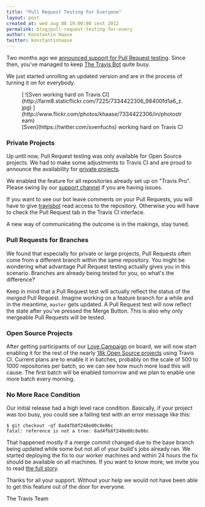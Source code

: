 ```yaml
---
title: "Pull Request Testing For Everyone"
layout: post
created_at: wed aug 08 19:00:00 cest 2012
permalink: blog/pull-request-testing-for-every
author: Konstantin Haase
twitter: konstantinhaase
---
```


Two months ago we [announced support for Pull Request testing](/blog/announcing-pull-request-support). Since then, you've managed to keep [The Travis Bot](https://github.com/travisbot) quite busy.

We just started unrolling an updated version and are in the process of turning it on for everybody.

<figure class="small right">
  [ ![Sven working hard on Travis CI](http://farm8.staticflickr.com/7225/7334422306_98400fd1a6_z.jpg) ](http://www.flickr.com/photos/khaase/7334422306/in/photostream)
  <figcaption>[Sven](https://twitter.com/svenfuchs) working hard on Travis CI</figcaption>
</figure>

### Private Projects

Up until now, Pull Request testing was only available for Open Source projects. We had to make some adjustments to Travis CI and are proud to announce the availability for [private projects](http://travis-ci.com/).

We enabled the feature for all repositories already set up on "Travis Pro". Please swing by our [support channel](https://travisci.campfirenow.com/10e50) if you are having issues.

If you want to see our bot leave comments on your Pull Requests, you will have to give [travisbot](https://github.com/travisbot) read access to the repository. Otherwise you will have to check the Pull Request tab in the Travis CI interface.

A new way of communicating the outcome is in the makings, stay tuned.

### Pull Requests for Branches

We found that especially for private or large projects, Pull Requests often come from a different branch within the same repository. You might be wondering what advantage Pull Request testing actually gives you in this scenario. Branches are already being tested for you, so what's the difference?

Keep in mind that a Pull Request test will actually reflect the status of the *merged* Pull Request. Imagine working on a feature branch for a while and in the meantime, `master` gets updated. A Pull Request test will now reflect the state after you've pressed the Merge Button. This is also why only mergeable Pull Requests will be tested.

### Open Source Projects

After getting participants of our [Love Campaign](https://love.travis-ci.org/) on board, we will now start enabling it for the rest of the nearly [18k Open Source projects](http://travis-ci.org/stats) using Travis CI. Current plans are to enable it in batches, probably on the scale of 500 to 1000 repositories per batch, so we can see how much more load this will cause. The first batch will be enabled tomorrow and we plan to enable one more batch every morning.

### No More Race Condition

Our initial release had a high level race condition. Basically, if your project was too busy, you could see a failing test with an error message like this:

    $ git checkout -qf 8ad4fb8f248e00c8e86c
    fatal: reference is not a tree: 8ad4fb8f248e00c8e86c

That happened mostly if a merge commit changed due to the base branch being updated while some but not all of your build's jobs already ran. We started deploying the fix to our worker machines and within 24 hours the fix should be available on all machines. If you want to know more, we invite you to read [the full story](https://github.com/travis-ci/travis-build/pull/26).

Thanks for all your support. Without your help we would not have been able to get this feature out of the door for everyone.

The Travis Team